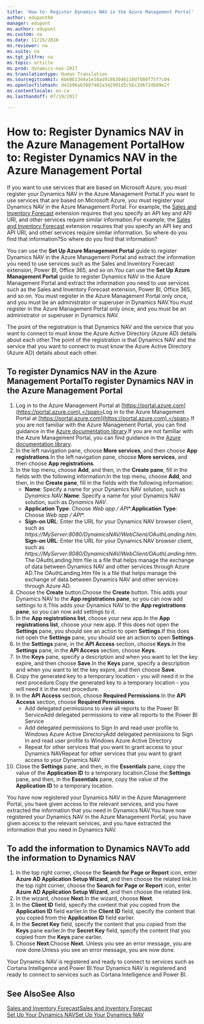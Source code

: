 ```yaml
---
title: 'How to: Register Dynamics NAV in the Azure Management Portal'
author: edupont04
manager: edupont
ms.author: edupont
ms.custom: na
ms.date: 11/15/2016
ms.reviewer: na
ms.suite: na
ms.tgt_pltfrm: na
ms.topic: article
ms.prod: dynamics-nav-2017
ms.translationtype: Human Translation
ms.sourcegitcommit: 6b60b1344a1e18ad91863046110df880f75f7c04
ms.openlocfilehash: d41b96ab5807402a342991d5c5bc2d672db09e2f
ms.contentlocale: en-ca
ms.lasthandoff: 07/19/2017

---
```

# <a name="how-to-register-dynamics-nav-in-the-azure-management-portal"></a><span data-ttu-id="a707d-102">How to: Register Dynamics NAV in the Azure Management Portal</span><span class="sxs-lookup"><span data-stu-id="a707d-102">How to: Register Dynamics NAV in the Azure Management Portal</span></span>
<span data-ttu-id="a707d-103">If you want to use services that are based on Microsoft Azure, you must register your Dynamics NAV in the Azure Management Portal.</span><span class="sxs-lookup"><span data-stu-id="a707d-103">If you want to use services that are based on Microsoft Azure, you must register your Dynamics NAV in the Azure Management Portal.</span></span> <span data-ttu-id="a707d-104">For example, the [Sales and Inventory Forecast](ui-extensions-sales-forecast.md) extension requires that you specify an API key and API URI, and other services require similar information.</span><span class="sxs-lookup"><span data-stu-id="a707d-104">For example, the [Sales and Inventory Forecast](ui-extensions-sales-forecast.md) extension requires that you specify an API key and API URI, and other services require similar information.</span></span> <span data-ttu-id="a707d-105">So where do you find that information?</span><span class="sxs-lookup"><span data-stu-id="a707d-105">So where do you find that information?</span></span>

<span data-ttu-id="a707d-106">You can use the **Set Up Azure Management Portal** guide to register Dynamics NAV in the Azure Management Portal and extract the information you need to use services such as the Sales and Inventory Forecast extension, Power BI, Office 365, and so on.</span><span class="sxs-lookup"><span data-stu-id="a707d-106">You can use the **Set Up Azure Management Portal** guide to register Dynamics NAV in the Azure Management Portal and extract the information you need to use services such as the Sales and Inventory Forecast extension, Power BI, Office 365, and so on.</span></span> <span data-ttu-id="a707d-107">You must register in the Azure Management Portal only once, and you must be an administrator or superuser in Dynamics NAV.</span><span class="sxs-lookup"><span data-stu-id="a707d-107">You must register in the Azure Management Portal only once, and you must be an administrator or superuser in Dynamics NAV.</span></span>

<span data-ttu-id="a707d-108">The point of the registration is that Dynamics NAV and the service that you want to connect to must know the Azure Active Directory (Azure AD) details about each other.</span><span class="sxs-lookup"><span data-stu-id="a707d-108">The point of the registration is that Dynamics NAV and the service that you want to connect to must know the Azure Active Directory (Azure AD) details about each other.</span></span>

## <a name="to-register-dynamics-nav-in-the-azure-management-portal"></a><span data-ttu-id="a707d-109">To register Dynamics NAV in the Azure Management Portal</span><span class="sxs-lookup"><span data-stu-id="a707d-109">To register Dynamics NAV in the Azure Management Portal</span></span>
1. <span data-ttu-id="a707d-110">Log in to the Azure Management Portal at [https://portal.azure.com](https://portal.azure.com).</span><span class="sxs-lookup"><span data-stu-id="a707d-110">Log in to the Azure Management Portal at [https://portal.azure.com](https://portal.azure.com).</span></span>
    <span data-ttu-id="a707d-111">If you are not familiar with the Azure Management Portal, you can find guidance in the [Azure documentation library](https://azure.microsoft.com/en-us/documentation/articles).</span><span class="sxs-lookup"><span data-stu-id="a707d-111">If you are not familiar with the Azure Management Portal, you can find guidance in the [Azure documentation library](https://azure.microsoft.com/en-us/documentation/articles).</span></span>
2. <span data-ttu-id="a707d-112">In the left navigation pane, choose **More services**, and then choose **App registrations**.</span><span class="sxs-lookup"><span data-stu-id="a707d-112">In the left navigation pane, choose **More services**, and then choose **App registrations**.</span></span>
3. <span data-ttu-id="a707d-113">In the top menu, choose **Add**, and then, in the **Create pane**, fill in the fields with the following information:</span><span class="sxs-lookup"><span data-stu-id="a707d-113">In the top menu, choose **Add**, and then, in the **Create pane**, fill in the fields with the following information:</span></span>
    - <span data-ttu-id="a707d-114">**Name**: Specify a name for your Dynamics NAV solution, such as *Dynamics NAV*.</span><span class="sxs-lookup"><span data-stu-id="a707d-114">**Name**: Specify a name for your Dynamics NAV solution, such as *Dynamics NAV*.</span></span>
    - <span data-ttu-id="a707d-115">**Application Type**: Choose **Web app* / API**.</span><span class="sxs-lookup"><span data-stu-id="a707d-115">**Application Type**: Choose **Web app* / API**.</span></span>
    - <span data-ttu-id="a707d-116">**Sign-on URL**: Enter the URL for your Dynamics NAV browser client, such as *https://MyServer:8080/DynamicsNAV/WebClient/OAuthLanding.htm*.</span><span class="sxs-lookup"><span data-stu-id="a707d-116">**Sign-on URL**: Enter the URL for your Dynamics NAV browser client, such as *https://MyServer:8080/DynamicsNAV/WebClient/OAuthLanding.htm*.</span></span>
        <span data-ttu-id="a707d-117">The OAuthLanding.htm file is a file that helps manage the exchange of data between Dynamics NAV and other services through Azure AD.</span><span class="sxs-lookup"><span data-stu-id="a707d-117">The OAuthLanding.htm file is a file that helps manage the exchange of data between Dynamics NAV and other services through Azure AD.</span></span>
4. <span data-ttu-id="a707d-118">Choose the **Create** button.</span><span class="sxs-lookup"><span data-stu-id="a707d-118">Choose the **Create** button.</span></span>
    <span data-ttu-id="a707d-119">This adds your Dynamics NAV to the **App registrations pane**, so you can now add settings to it.</span><span class="sxs-lookup"><span data-stu-id="a707d-119">This adds your Dynamics NAV to the **App registrations pane**, so you can now add settings to it.</span></span>
5. <span data-ttu-id="a707d-120">In the **App registrations list**, choose your new app.</span><span class="sxs-lookup"><span data-stu-id="a707d-120">In the **App registrations list**, choose your new app.</span></span> <span data-ttu-id="a707d-121">If this does not open the **Settings** pane, you should see an action to open **Settings**.</span><span class="sxs-lookup"><span data-stu-id="a707d-121">If this does not open the **Settings** pane, you should see an action to open **Settings**.</span></span>
6. <span data-ttu-id="a707d-122">In the **Settings** pane, in the **API Access** section, choose **Keys**.</span><span class="sxs-lookup"><span data-stu-id="a707d-122">In the **Settings** pane, in the **API Access** section, choose **Keys**.</span></span>
7. <span data-ttu-id="a707d-123">In the **Keys** pane, specify a description and when you want to let the key expire, and then choose **Save**.</span><span class="sxs-lookup"><span data-stu-id="a707d-123">In the **Keys** pane, specify a description and when you want to let the key expire, and then choose **Save**.</span></span>
8. <span data-ttu-id="a707d-124">Copy the generated key to a temporary location - you will need it in the next procedure.</span><span class="sxs-lookup"><span data-stu-id="a707d-124">Copy the generated key to a temporary location - you will need it in the next procedure.</span></span>
9. <span data-ttu-id="a707d-125">In the **API Access** section, choose **Required Permissions**.</span><span class="sxs-lookup"><span data-stu-id="a707d-125">In the **API Access** section, choose **Required Permissions**.</span></span>
    - <span data-ttu-id="a707d-126">Add delegated permissions to view all reports to the Power BI Service</span><span class="sxs-lookup"><span data-stu-id="a707d-126">Add delegated permissions to view all reports to the Power BI Service</span></span>
    - <span data-ttu-id="a707d-127">Add delegated permissions to Sign In and read user profile to Windows Azure Active Directory</span><span class="sxs-lookup"><span data-stu-id="a707d-127">Add delegated permissions to Sign In and read user profile to Windows Azure Active Directory</span></span>
    - <span data-ttu-id="a707d-128">Repeat for other services that you want to grant access to your Dynamics NAV</span><span class="sxs-lookup"><span data-stu-id="a707d-128">Repeat for other services that you want to grant access to your Dynamics NAV</span></span>
10. <span data-ttu-id="a707d-129">Close the **Settings** pane, and then, in the **Essentials** pane, copy the value of the **Application ID** to a temporary location.</span><span class="sxs-lookup"><span data-stu-id="a707d-129">Close the **Settings** pane, and then, in the **Essentials** pane, copy the value of the **Application ID** to a temporary location.</span></span>

<span data-ttu-id="a707d-130">You have now registered your Dynamics NAV in the Azure Management Portal, you have given access to the relevant services, and you have extracted the information that you need in Dynamics NAV.</span><span class="sxs-lookup"><span data-stu-id="a707d-130">You have now registered your Dynamics NAV in the Azure Management Portal, you have given access to the relevant services, and you have extracted the information that you need in Dynamics NAV.</span></span>  

## <a name="to-add-the-information-to-dynamics-nav"></a><span data-ttu-id="a707d-131">To add the information to Dynamics NAV</span><span class="sxs-lookup"><span data-stu-id="a707d-131">To add the information to Dynamics NAV</span></span>
1. <span data-ttu-id="a707d-132">In the top right corner, choose the **Search for Page or Report** icon, enter **Azure AD Application Setup Wizard**, and then choose the related link.</span><span class="sxs-lookup"><span data-stu-id="a707d-132">In the top right corner, choose the **Search for Page or Report** icon, enter **Azure AD Application Setup Wizard**, and then choose the related link.</span></span>
2. <span data-ttu-id="a707d-133">In the wizard, choose **Next**.</span><span class="sxs-lookup"><span data-stu-id="a707d-133">In the wizard, choose **Next**.</span></span>
3. <span data-ttu-id="a707d-134">In the **Client ID** field, specify the content that you copied from the **Application ID** field earlier.</span><span class="sxs-lookup"><span data-stu-id="a707d-134">In the **Client ID** field, specify the content that you copied from the **Application ID** field earlier.</span></span>
4. <span data-ttu-id="a707d-135">In the **Secret Key** field, specify the content that you copied from the **Keys** pane earlier.</span><span class="sxs-lookup"><span data-stu-id="a707d-135">In the **Secret Key** field, specify the content that you copied from the **Keys** pane earlier.</span></span>
5. <span data-ttu-id="a707d-136">Choose **Next**.</span><span class="sxs-lookup"><span data-stu-id="a707d-136">Choose **Next**.</span></span> <span data-ttu-id="a707d-137">Unless you see an error message, you are now done.</span><span class="sxs-lookup"><span data-stu-id="a707d-137">Unless you see an error message, you are now done.</span></span>

<span data-ttu-id="a707d-138">Your Dynamics NAV is registered and ready to connect to services such as Cortana Intelligence and Power BI.</span><span class="sxs-lookup"><span data-stu-id="a707d-138">Your Dynamics NAV is registered and ready to connect to services such as Cortana Intelligence and Power BI.</span></span>

## <a name="see-also"></a><span data-ttu-id="a707d-139">See Also</span><span class="sxs-lookup"><span data-stu-id="a707d-139">See Also</span></span>
[<span data-ttu-id="a707d-140">Sales and Inventory Forecast</span><span class="sxs-lookup"><span data-stu-id="a707d-140">Sales and Inventory Forecast</span></span>](ui-extensions-sales-forecast.md)  
[<span data-ttu-id="a707d-141">Set Up Your Dynamics NAV</span><span class="sxs-lookup"><span data-stu-id="a707d-141">Set Up Your Dynamics NAV</span></span>](setup.md)  

